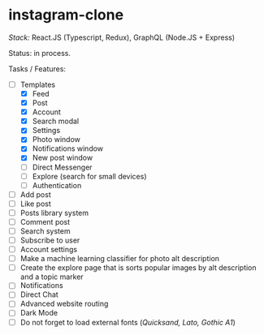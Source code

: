 # instagram-clone
_Stack:_ React.JS (Typescript, Redux), GraphQL (Node.JS + Express)

Status: in process.

Tasks / Features:
- [ ] Templates
  - [x] Feed
  - [x] Post
  - [x] Account
  - [x] Search modal
  - [x] Settings
  - [x] Photo window
  - [x] Notifications window
  - [x] New post window
  - [ ] Direct Messenger
  - [ ] Explore (search for small devices)
  - [ ] Authentication
- [ ] Add post
- [ ] Like post
- [ ] Posts library system
- [ ] Comment post
- [ ] Search system
- [ ] Subscribe to user
- [ ] Account settings
- [ ] Make a machine learning classifier for photo alt description
- [ ] Create the explore page that is sorts popular images by alt description and a topic marker
- [ ] Notifications
- [ ] Direct Chat
- [ ] Advanced website routing
- [ ] Dark Mode
- [ ] Do not forget to load external fonts (_Quicksand, Lato, Gothic A1_)
